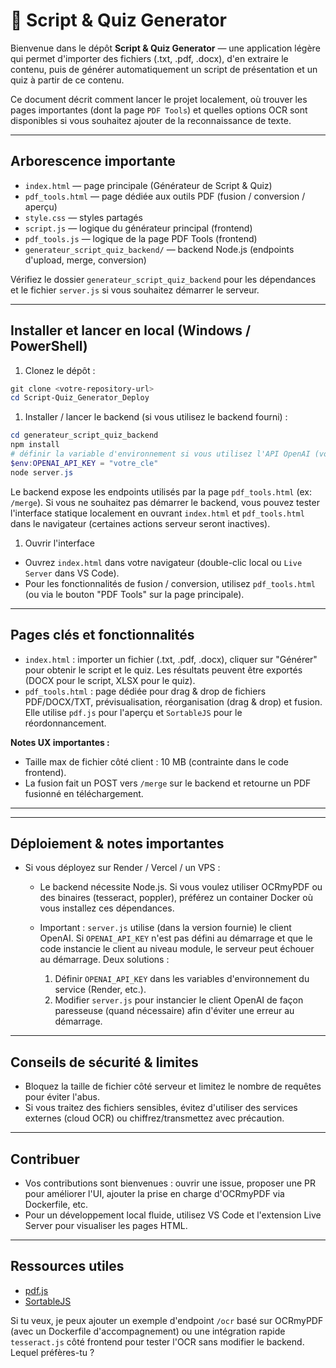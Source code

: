 # 📜 Script & Quiz Generator

Bienvenue dans le dépôt **Script & Quiz Generator** — une application légère qui permet d'importer des fichiers (.txt, .pdf, .docx), d'en extraire le contenu, puis de générer automatiquement un script de présentation et un quiz à partir de ce contenu.

Ce document décrit comment lancer le projet localement, où trouver les pages importantes (dont la page `PDF Tools`) et quelles options OCR sont disponibles si vous souhaitez ajouter de la reconnaissance de texte.

---

## Arborescence importante

- `index.html` — page principale (Générateur de Script & Quiz)
- `pdf_tools.html` — page dédiée aux outils PDF (fusion / conversion / aperçu)
- `style.css` — styles partagés
- `script.js` — logique du générateur principal (frontend)
- `pdf_tools.js` — logique de la page PDF Tools (frontend)
- `generateur_script_quiz_backend/` — backend Node.js (endpoints d'upload, merge, conversion)

Vérifiez le dossier `generateur_script_quiz_backend` pour les dépendances et le fichier `server.js` si vous souhaitez démarrer le serveur.

---

## Installer et lancer en local (Windows / PowerShell)

1. Clonez le dépôt :

```powershell
git clone <votre-repository-url>
cd Script-Quiz_Generator_Deploy
```

1. Installer / lancer le backend (si vous utilisez le backend fourni) :

```powershell
cd generateur_script_quiz_backend
npm install
# définir la variable d'environnement si vous utilisez l'API OpenAI (voir note plus bas)
$env:OPENAI_API_KEY = "votre_cle"
node server.js
```

Le backend expose les endpoints utilisés par la page `pdf_tools.html` (ex: `/merge`). Si vous ne souhaitez pas démarrer le backend, vous pouvez tester l'interface statique localement en ouvrant `index.html` et `pdf_tools.html` dans le navigateur (certaines actions serveur seront inactives).

1. Ouvrir l'interface

- Ouvrez `index.html` dans votre navigateur (double-clic local ou `Live Server` dans VS Code).
- Pour les fonctionnalités de fusion / conversion, utilisez `pdf_tools.html` (ou via le bouton "PDF Tools" sur la page principale).

---

## Pages clés et fonctionnalités

- `index.html` : importer un fichier (.txt, .pdf, .docx), cliquer sur "Générer" pour obtenir le script et le quiz. Les résultats peuvent être exportés (DOCX pour le script, XLSX pour le quiz).
- `pdf_tools.html` : page dédiée pour drag & drop de fichiers PDF/DOCX/TXT, prévisualisation, réorganisation (drag & drop) et fusion. Elle utilise `pdf.js` pour l'aperçu et `SortableJS` pour le réordonnancement.

**Notes UX importantes :**

- Taille max de fichier côté client : 10 MB (contrainte dans le code frontend).
- La fusion fait un POST vers `/merge` sur le backend et retourne un PDF fusionné en téléchargement.

---

---

## Déploiement & notes importantes

- Si vous déployez sur Render / Vercel / un VPS :

  - Le backend nécessite Node.js. Si vous voulez utiliser OCRmyPDF ou des binaires (tesseract, poppler), préférez un container Docker où vous installez ces dépendances.
  - Important : `server.js` utilise (dans la version fournie) le client OpenAI. Si `OPENAI_API_KEY` n'est pas défini au démarrage et que le code instancie le client au niveau module, le serveur peut échouer au démarrage. Deux solutions :

    1. Définir `OPENAI_API_KEY` dans les variables d'environnement du service (Render, etc.).
    2. Modifier `server.js` pour instancier le client OpenAI de façon paresseuse (quand nécessaire) afin d'éviter une erreur au démarrage.

---

## Conseils de sécurité & limites

- Bloquez la taille de fichier côté serveur et limitez le nombre de requêtes pour éviter l'abus.
- Si vous traitez des fichiers sensibles, évitez d'utiliser des services externes (cloud OCR) ou chiffrez/transmettez avec précaution.

---

## Contribuer

- Vos contributions sont bienvenues : ouvrir une issue, proposer une PR pour améliorer l'UI, ajouter la prise en charge d'OCRmyPDF via Dockerfile, etc.
- Pour un développement local fluide, utilisez VS Code et l'extension Live Server pour visualiser les pages HTML.

---

## Ressources utiles

- [pdf.js](https://mozilla.github.io/pdf.js/)
- [SortableJS](https://sortablejs.github.io/Sortable/)

Si tu veux, je peux ajouter un exemple d'endpoint `/ocr` basé sur OCRmyPDF (avec un Dockerfile d'accompagnement) ou une intégration rapide `tesseract.js` côté frontend pour tester l'OCR sans modifier le backend. Lequel préfères-tu ?


